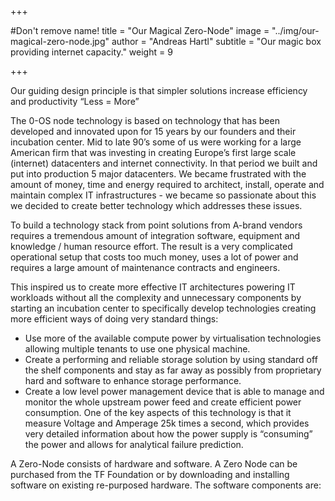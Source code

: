 +++

#Don't remove name!
title = "Our Magical Zero-Node"
image = "../img/our-magical-zero-node.jpg"
author = "Andreas Hartl"
subtitle = "Our magic box providing internet capacity."
weight = 9

+++

Our guiding design principle is that simpler solutions increase efficiency and productivity “Less = More”

The 0-OS node technology is based on technology that has been developed and innovated upon for 15 years by our founders and their incubation center. Mid to late 90’s some of us were working for a large American firm that was investing in creating Europe’s first large scale (internet) datacenters and internet connectivity.  In that period we built and put into production 5 major datacenters. We became frustrated with the amount of money, time and energy required to architect, install, operate and maintain complex IT infrastructures  - we became so passionate about this we decided to create better technology which addresses these issues.


To build a technology stack from point solutions from A-brand vendors requires a tremendous amount of integration software, equipment and knowledge / human resource effort.  The result is a very complicated operational setup that costs too much money, uses a lot of power and requires a large amount of maintenance contracts and engineers.


This inspired us to create more effective IT architectures powering IT workloads without all the complexity and unnecessary components by starting an incubation center to specifically develop technologies creating more efficient ways of doing very standard things:  


* Use more of the available compute power by virtualisation technologies allowing multiple tenants to use one physical machine.
* Create a performing and reliable storage solution by using standard off the shelf components and stay as far away as possibly from proprietary hard and software to enhance storage performance.
* Create a low level power management device that is able to manage and monitor the whole upstream power feed and create efficient power consumption.  One of the key aspects of this technology is that it measure Voltage and Amperage 25k times a second, which provides very detailed information about how the power supply is “consuming” the power  and allows for analytical failure prediction.


A Zero-Node consists of hardware and software. A Zero Node can be purchased from the TF Foundation or by downloading and installing software on existing re-purposed hardware. The software components are:
